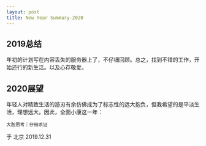 ```yaml
---
layout: post
title: New Year Summary-2020
---
```


## 2019总结
年初的计划写在内容丢失的服务器上了，不仔细回顾。总之，找到不错的工作，开始还行的新生活。以及心存敬爱。

## 2020展望
年轻人对精致生活的游刃有余仿佛成为了标志性的远大抱负，但我希望的是平淡生活，理想远大。因此，全面小康这一年：
```
大胆思考｜仔细求证
```

于 北京
2019.12.31